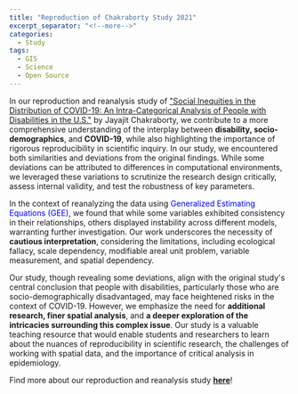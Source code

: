 ```yaml
---
title: "Reproduction of Chakraborty Study 2021"
excerpt_separator: "<!--more-->"
categories:
  - Study
tags:
  - GIS
  - Science
  - Open Source
---
```


In our reproduction and reanalysis study of ["Social Inequities in the Distribution of COVID-19: An Intra-Categorical Analysis of People with Disabilities in the U.S."](https://www.sciencedirect.com/science/article/pii/S1936657420301394?ref=pdf_download&fr=RR-2&rr=8112c85ec9324204) by Jayajit Chakraborty, we contribute to a more comprehensive understanding of the interplay between **disability, socio-demographics**, and **COVID-19**, while also highlighting the importance of rigorous reproducibility in scientific inquiry. In our study, we encountered both similarities and deviations from the original findings. While some deviations can be attributed to differences in computational environments, we leveraged these variations to scrutinize the research design critically, assess internal validity, and test the robustness of key parameters.

In the context of reanalyzing the data using <w style="color:blue;">Generalized Estimating Equations (GEE)</w>, we found that while some variables exhibited consistency in their relationships, others displayed instability across different models, warranting further investigation. Our work underscores the necessity of **cautious interpretation**, considering the limitations, including ecological fallacy, scale dependency, modifiable areal unit problem, variable measurement, and spatial dependency.

Our study, though revealing some deviations, align with the original study's central conclusion that people with disabilities, particularly those who are socio-demographically disadvantaged, may face heightened risks in the context of COVID-19. However, we emphasize the need for **additional research, finer spatial analysis**, and **a deeper exploration of the intricacies surrounding this complex issue**. Our study is a valuable teaching resource that would enable students and researchers to learn about the nuances of reproducibility in scientific research, the challenges of working with spatial data, and the importance of critical analysis in epidemiology.

Find more about our reproduction and reanalysis study [**here**](https://katieheo.github.io/RPr-Chakraborty-2021/)!
